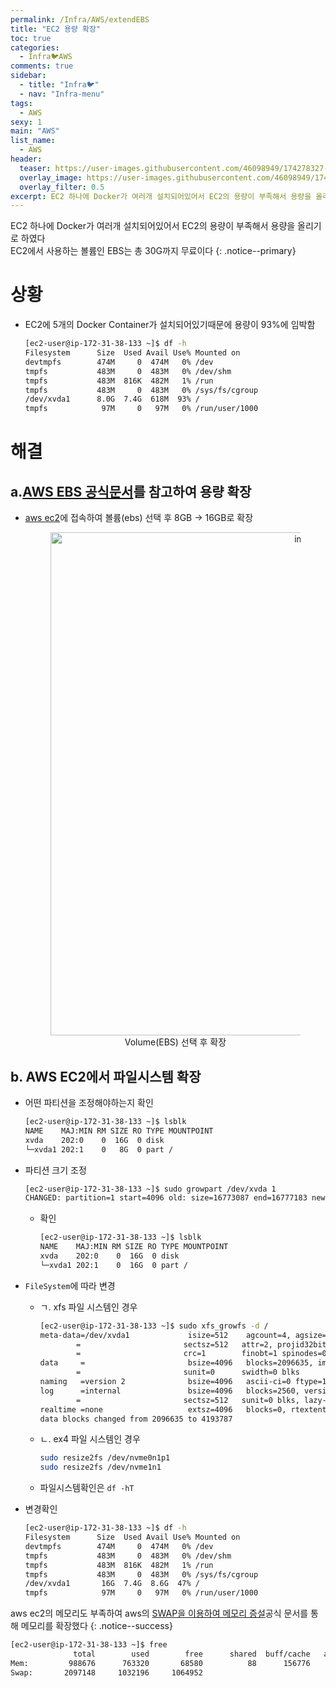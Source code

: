 ```yaml
---
permalink: /Infra/AWS/extendEBS
title: "EC2 용량 확장"
toc: true
categories:
  - Infra🐦AWS
comments: true
sidebar:
  - title: "Infra🐦"
  - nav: "Infra-menu"
tags:
  - AWS
sexy: 1
main: "AWS"
list_name:
  - AWS
header:
  teaser: https://user-images.githubusercontent.com/46098949/174278327-9700769b-de3a-41ab-9a63-3faf41908951.png
  overlay_image: https://user-images.githubusercontent.com/46098949/174278327-9700769b-de3a-41ab-9a63-3faf41908951.png
  overlay_filter: 0.5
excerpt: EC2 하나에 Docker가 여러개 설치되어있어서 EC2의 용량이 부족해서 용량을 올리기로 하였다  
---
```


EC2 하나에 Docker가 여러개 설치되어있어서 EC2의 용량이 부족해서 용량을 올리기로 하였다  
EC2에서 사용하는 볼륨인 EBS는 총 30G까지 무료이다
{: .notice--primary}

# 상황

- EC2에 5개의 Docker Container가 설치되어있기때문에 용량이 93%에 임박함
  ```sh
  [ec2-user@ip-172-31-38-133 ~]$ df -h
  Filesystem      Size  Used Avail Use% Mounted on
  devtmpfs        474M     0  474M   0% /dev
  tmpfs           483M     0  483M   0% /dev/shm
  tmpfs           483M  816K  482M   1% /run
  tmpfs           483M     0  483M   0% /sys/fs/cgroup
  /dev/xvda1      8.0G  7.4G  618M  93% /
  tmpfs            97M     0   97M   0% /run/user/1000
  ```


# 해결

## a.[AWS EBS 공식문서](https://docs.aws.amazon.com/ko_kr/AWSEC2/latest/UserGuide/recognize-expanded-volume-linux.html)를 참고하여 용량 확장
- [aws ec2](https://ap-northeast-2.console.aws.amazon.com/ec2/v2/home?region=ap-northeast-2#Instances:)에 접속하여 볼륨(ebs) 선택 후 8GB -> 16GB로 확장

  <figure align="center">
  <img width="805" alt="image" src='https://user-images.githubusercontent.com/46098949/174278327-9700769b-de3a-41ab-9a63-3faf41908951.png'>
  <figcaption align="center"> Volume(EBS) 선택 후 확장</figcaption>
  
## b. AWS EC2에서 파일시스템 확장
  - 어떤 파티션을 조정해야하는지 확인
    ```sh
    [ec2-user@ip-172-31-38-133 ~]$ lsblk
    NAME    MAJ:MIN RM SIZE RO TYPE MOUNTPOINT
    xvda    202:0    0  16G  0 disk 
    └─xvda1 202:1    0   8G  0 part /
    ```

  - 파티션 크기 조정
    ```sh
    [ec2-user@ip-172-31-38-133 ~]$ sudo growpart /dev/xvda 1
    CHANGED: partition=1 start=4096 old: size=16773087 end=16777183 new: size=33550303 end=33554399
    ```
    
    - 확인
      ```sh
      [ec2-user@ip-172-31-38-133 ~]$ lsblk
      NAME    MAJ:MIN RM SIZE RO TYPE MOUNTPOINT
      xvda    202:0    0  16G  0 disk 
      └─xvda1 202:1    0  16G  0 part /
      ```
      
  - `FileSystem`에 따라 변경
    - ㄱ. xfs 파일 시스템인 경우
      ```sh
      [ec2-user@ip-172-31-38-133 ~]$ sudo xfs_growfs -d /
      meta-data=/dev/xvda1             isize=512    agcount=4, agsize=524159 blks
              =                       sectsz=512   attr=2, projid32bit=1
              =                       crc=1        finobt=1 spinodes=0
      data     =                       bsize=4096   blocks=2096635, imaxpct=25
              =                       sunit=0      swidth=0 blks
      naming   =version 2              bsize=4096   ascii-ci=0 ftype=1
      log      =internal               bsize=4096   blocks=2560, version=2
              =                       sectsz=512   sunit=0 blks, lazy-count=1
      realtime =none                   extsz=4096   blocks=0, rtextents=0
      data blocks changed from 2096635 to 4193787
      ```
    - ㄴ. ex4 파일 시스템인 경우
      ```sh
      sudo resize2fs /dev/nvme0n1p1
      sudo resize2fs /dev/nvme1n1
      ```  
    - 파일시스템확인은 `df -hT`
  
  - 변경확인
    ```sh
    [ec2-user@ip-172-31-38-133 ~]$ df -h
    Filesystem      Size  Used Avail Use% Mounted on
    devtmpfs        474M     0  474M   0% /dev
    tmpfs           483M     0  483M   0% /dev/shm
    tmpfs           483M  816K  482M   1% /run
    tmpfs           483M     0  483M   0% /sys/fs/cgroup
    /dev/xvda1       16G  7.4G  8.6G  47% /
    tmpfs            97M     0   97M   0% /run/user/1000
    ```

aws ec2의 메모리도 부족하여 aws의 [SWAP을 이용하여 메모리 증설](https://aws.amazon.com/ko/premiumsupport/knowledge-center/ec2-memory-swap-file/)공식 문서를 통해 메모리를 확장했다
{: .notice--success}

```sh
[ec2-user@ip-172-31-38-133 ~]$ free
              total        used        free      shared  buff/cache   available
Mem:         988676      763320       68580          88      156776       83840
Swap:       2097148     1032196     1064952
```

